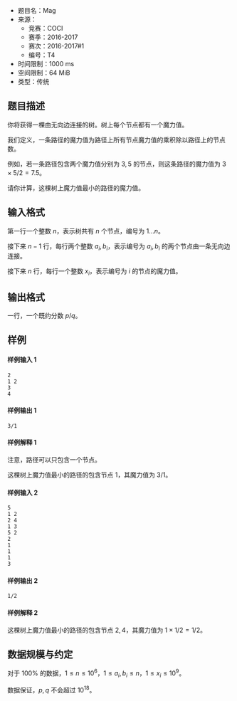 - 题目名：Mag 
- 来源：
  - 竞赛：COCI
  - 赛季：2016-2017
  - 赛次：2016-2017#1
  - 编号：T4
- 时间限制：1000 ms
- 空间限制：64 MiB
- 类型：传统

## 题目描述

你将获得一棵由无向边连接的树。树上每个节点都有一个魔力值。

我们定义，一条路径的魔力值为路径上所有节点魔力值的乘积除以路径上的节点数。

例如，若一条路径包含两个魔力值分别为 $3,5$ 的节点，则这条路径的魔力值为 $3\times 5/2=7.5$。

请你计算，这棵树上魔力值最小的路径的魔力值。

## 输入格式

第一行一个整数 $n$，表示树共有 $n$ 个节点，编号为 $1\dots n$。

接下来 $n-1$ 行，每行两个整数 $a_i,b_i$，表示编号为 $a_i,b_i$ 的两个节点由一条无向边连接。

接下来 $n$ 行，每行一个整数 $x_i$，表示编号为 $i$ 的节点的魔力值。

## 输出格式

一行，一个既约分数 $p/q$。

## 样例

#### 样例输入 1

```plain
2
1 2
3
4 
```

#### 样例输出 1

```plain
3/1 
```

#### 样例解释 1

注意，路径可以只包含一个节点。

这棵树上魔力值最小的路径的包含节点 $1$，其魔力值为 $3/1$。

#### 样例输入 2

```plain
5
1 2
2 4
1 3
5 2
2
1
1
1 
3 
```

#### 样例输出 2

```plain
1/2 
```

#### 样例解释 2

这棵树上魔力值最小的路径的包含节点 $2,4$，其魔力值为 $1\times 1/2=1/2$。

## 数据规模与约定

对于 $100\%$ 的数据，$1\le n\le 10^6$，$1\le a_i,b_i\le n$，$1\le x_i\le 10^9$。

数据保证，$p,q$ 不会超过 $10^{18}$。
